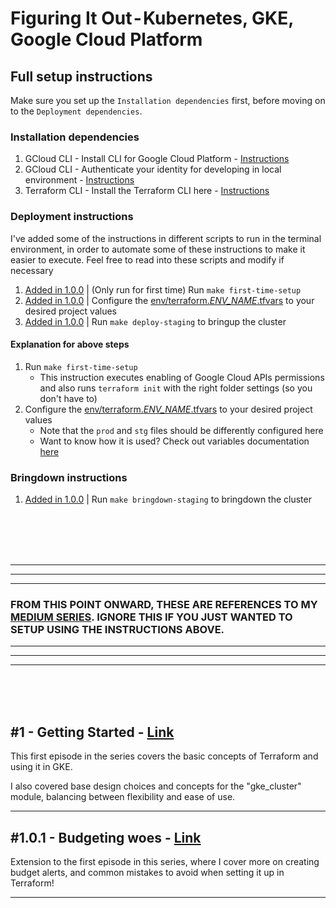 # Figuring It Out - Kubernetes, GKE, Google Cloud Platform

## Full setup instructions

Make sure you set up the `Installation dependencies` first, before moving on to the `Deployment dependencies`.
### Installation dependencies
1. GCloud CLI    - Install CLI for Google Cloud Platform - [Instructions](https://cloud.google.com/sdk/docs/install)
2. GCloud CLI    - Authenticate your identity for developing in local environment - [Instructions](https://cloud.google.com/sdk/gcloud/reference/auth/application-default/login)
3. Terraform CLI - Install the Terraform CLI here - [Instructions](https://learn.hashicorp.com/tutorials/terraform/install-cli)

### Deployment instructions
I've added some of the instructions in different scripts to run in the terminal environment, in order to automate some of these instructions to make it easier to execute.
Feel free to read into these scripts and modify if necessary

1. [Added in 1.0.0](https://github.com/Weiyuan-Lane/gcp-gke-tf/releases/tag/1.0.0) | (Only run for first time) Run `make first-time-setup`
2. [Added in 1.0.0](https://github.com/Weiyuan-Lane/gcp-gke-tf/releases/tag/1.0.0) | Configure the [env/terraform.*ENV_NAME*.tfvars](https://github.com/Weiyuan-Lane/gcp-gke-tf/blob/main/terraform/env) to your desired project values
3. [Added in 1.0.0](https://github.com/Weiyuan-Lane/gcp-gke-tf/releases/tag/1.0.0) | Run `make deploy-staging` to bringup the cluster


#### Explanation for above steps
1. Run `make first-time-setup`
    - This instruction executes enabling of Google Cloud APIs permissions and also runs `terraform init` with the right folder settings (so you don't have to)
2. Configure the [env/terraform.*ENV_NAME*.tfvars](https://github.com/Weiyuan-Lane/gcp-gke-tf/blob/main/terraform/env) to your desired project values
    - Note that the `prod` and `stg` files should be differently configured here
    - Want to know how it is used? Check out variables documentation [here](https://github.com/Weiyuan-Lane/gcp-gke-tf/blob/main/terraform/variables.tf)


### Bringdown instructions
1. [Added in 1.0.0](https://github.com/Weiyuan-Lane/gcp-gke-tf/releases/tag/1.0.0) | Run `make bringdown-staging` to bringdown the cluster


<br><br><br><br>

---
---
---
### FROM THIS POINT ONWARD, THESE ARE REFERENCES TO MY [MEDIUM SERIES](https://gist.github.com/Weiyuan-Lane/3215a110418195da4b28348be6783d0e). IGNORE THIS IF YOU JUST WANTED TO SETUP USING THE INSTRUCTIONS ABOVE.

---
---
---
<br><br><br>

## #1 - Getting Started - [Link](https://weiyuan-liu.medium.com/figuring-it-out-its-google-s-cool-bernetes-time-1-getting-started-again-c5f150109253?sk=f3785eddc278546b5df996c37b4facfc)

This first episode in the series covers the basic concepts of Terraform and using it in GKE.

I also covered base design choices and concepts for the "gke_cluster" module, balancing between flexibility and ease of use.

---

## #1.0.1 - Budgeting woes - [Link](https://weiyuan-liu.medium.com/figuring-it-out-its-google-s-cool-bernetes-time-1-0-1-budgeting-woes-7c4e583a929a?sk=8c63499b26ced6e2d5cb5187f0123054)

Extension to the first episode in this series, where I cover more on creating budget alerts, and common mistakes to avoid when setting it up in Terraform!

---

